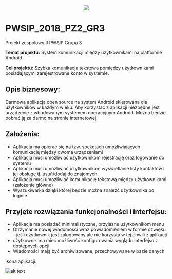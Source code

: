 <p align="center"><img src="https://i.imgur.com/14i01g9.png"></p>

# PWSIP_2018_PZ2_GR3
Projekt zespolowy II PWSIP Grupa 3

**Temat projektu:** System komunikacji między użytkownikami na platformie Android.

**Cel projektu:** Szybka komunikacja tekstowa pomiędzy użytkownikami posiadającymi zarejestrowane konto w systemie.

## Opis biznesowy:

Darmowa aplikacja open source na system Android skierowana dla użytkowników w każdym wieku. Aby korzystać z aplikacji niezbędne jest urządzenie z wbudowanym systemem operacyjnym Android. Można będzie pobrać ją za darmo na stronie internetowej.

## Założenia:

- Aplikacja ma opierać się na tzw. socketach umożliwiających komunikację między dwoma urządzeniami
- Aplikacja musi umożliwiać użytkownikom rejestrację oraz logowanie do systemu
- Aplikacja musi umożliwiać użytkownikom wyświetlanie listy kontaktów i jej obsługę tj. usuń/dodaj do znajomych
- Aplikacja musi umożliwiać komunikację tekstową między użytkownikami (założenie główne)
- Wyszukiwarka dzięki której będzie można znależć użytkownika po loginie

## Przyjęte rozwiązania funkcjonalności i interfejsu:

- Aplikacja ma posiadać minimalistyczne, przyjazne użytkownikom menu
- Otrzymanie nowej wiadomości wraz powiadomieniem w formie dźwięku - jeśli użytkownik jest zalogowany ale nie korzysta w tej chwili z aplikacji
- użytkownik ma mieć możliwość konfigurowania wyglądu interfejsu z dostępnych opcji
- Wiadomości mają być archiwizowane, przechowywane w bazie danych

Ikona aplikacji: 

![alt text](https://i.imgur.com/K0brVnz.png)
